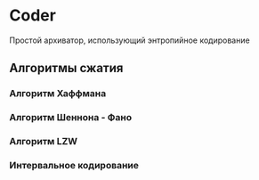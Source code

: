 # Coder
Простой архиватор, использующий энтропийное кодирование
## Алгоритмы сжатия 
### Алгоритм Хаффмана
### Алгоритм Шеннона - Фано
### Алгоритм LZW
### Интервальное кодирование
